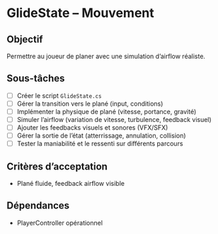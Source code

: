 # GlideState – Mouvement

## Objectif

Permettre au joueur de planer avec une simulation d’airflow réaliste.

## Sous-tâches

- [ ] Créer le script `GlideState.cs`
- [ ] Gérer la transition vers le plané (input, conditions)
- [ ] Implémenter la physique de plané (vitesse, portance, gravité)
- [ ] Simuler l’airflow (variation de vitesse, turbulence, feedback visuel)
- [ ] Ajouter les feedbacks visuels et sonores (VFX/SFX)
- [ ] Gérer la sortie de l’état (atterrissage, annulation, collision)
- [ ] Tester la maniabilité et le ressenti sur différents parcours

## Critères d’acceptation

- Plané fluide, feedback airflow visible

## Dépendances

- PlayerController opérationnel
